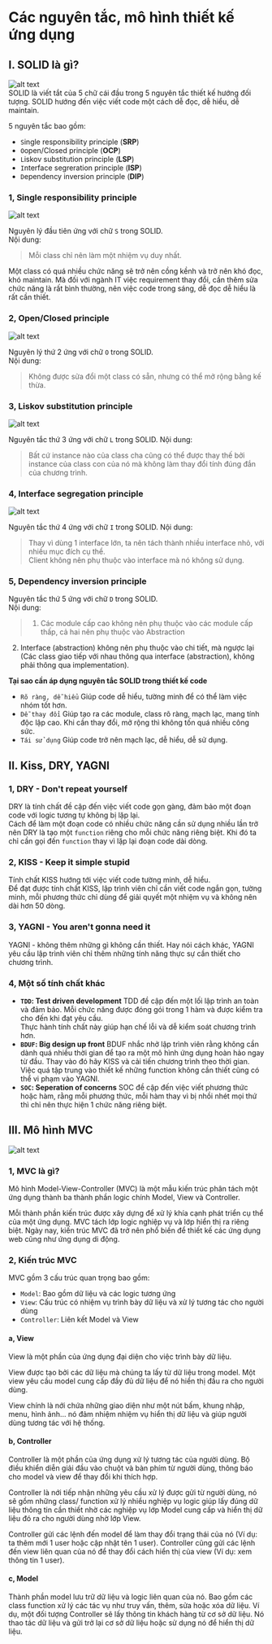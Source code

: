 # Các nguyên tắc, mô hình thiết kế ứng dụng

## I. SOLID là gì?
![alt text](image-5.png)  
SOLID là viết tắt của 5 chữ cái đầu trong 5 nguyên tắc thiết kế hướng đối tượng. SOLID hướng đến việc viết code một cách dễ đọc, dễ hiểu, dễ maintain.

5 nguyên tắc bao gồm:
+ `S`ingle responsibility principle (**SRP**)
+ `O`open/Closed principle (**OCP**)
+ `L`iskov substitution principle (**LSP**)
+ `I`nterface segreration principle (**ISP**)
+ `D`ependency inversion principle (**DIP**)

### 1, Single responsibility principle
![alt text](image.png)

Nguyên lý đầu tiên ứng với chữ `S` trong SOLID.  
Nội dung:  
>Mỗi class chỉ nên làm một nhiệm vụ duy nhất.

Một class có quá nhiều chức năng sẽ trở nên cồng kềnh và trở nên khó đọc, khó maintain. Mà đối với ngành IT việc requirement thay đổi, cần thêm sửa chức năng là rất bình thường, nên việc code trong sáng, dễ đọc dễ hiểu là rất cần thiết.

<!--Thêm ví dụ-->

### 2, Open/Closed principle
![alt text](image-1.png)

Nguyên lý thứ 2 ứng với chữ `O` trong SOLID.  
Nội dung:  
>Không được sửa đổi một class có sẵn, nhưng có thể mở rộng bằng kế thừa.

<!--Thêm ví dụ-->

### 3, Liskov substitution principle
![alt text](image-2.png)  

Nguyên tắc thứ 3 ứng với chữ `L` trong SOLID.
Nội dung:  
>Bất cứ instance nào của class cha cũng có thể được thay thế bởi instance của class con của nó mà không làm thay đổi tính đúng đắn của chương trình.

### 4, Interface segregation principle
![alt text](image-3.png)

Nguyên tắc thứ 4 ứng với chữ `I` trong SOLID.
Nội dung:  
>Thay vì dùng 1 interface lớn, ta nên tách thành nhiều interface nhỏ, với nhiều mục đích cụ thể.  
Client không nên phụ thuộc vào interface mà nó không sử dụng.

### 5, Dependency inversion principle

Nguyên tắc thứ 5 ứng với chữ `D` trong SOLID.  
Nội dung:  
>1. Các module cấp cao không nên phụ thuộc vào các module cấp thấp, cả hai nên phụ thuộc vào Abstraction  
2. Interface (abstraction) không nên phụ thuộc vào chi tiết, mà ngược lại (Các class giao tiếp với nhau thông qua interface (abstraction), không phải thông qua implementation).

**Tại sao cần áp dụng nguyên tắc SOLID trong thiết kế code**  
+ `Rõ ràng, dễ hiểu`
  Giúp code dễ hiểu, tường minh để có thể làm việc nhóm tốt hơn.
+ `Dễ thay đổi`
  Giúp tạo ra các module, class rõ ràng, mạch lạc, mang tính độc lập cao. Khi cần thay đổi, mở rộng thì không tốn quá nhiều công sức.
+ `Tái sử dụng`
  Giúp code trở nên mạch lạc, dễ hiểu, dễ sử dụng.

## II. Kiss, DRY, YAGNI
### 1, DRY - Don't repeat yourself
DRY là tính chất đề cập đến việc viết code gọn gàng, đảm bảo một đoạn code với logic tương tự không bị lặp lại.  
Cách để làm một đoạn code có nhiều chức năng cần sử dụng nhiều lần trở nên DRY là tạo một `function` riêng cho mỗi chức năng riêng biệt. Khi đó ta chỉ cần gọi đến `function` thay vì lặp lại đoạn code dài dòng.

<!--Thêm ví dụ-->

### 2, KISS - Keep it simple stupid
Tính chất KISS hướng tới việc viết code tường minh, dễ hiểu.  
Để đạt được tính chất KISS, lập trình viên chỉ cần viết code ngắn gọn, tường minh, mỗi phương thức chỉ dùng để giải quyết một nhiệm vụ và không nên dài hơn 50 dòng.

<!--Thêm ví dụ-->

### 3, YAGNI - You aren't gonna need it
YAGNI - không thêm những gì không cần thiết. Hay nói cách khác, YAGNI yêu cầu lập trình viên chỉ thêm những tính năng thực sự cần thiết cho chương trình.  

<!--Thêm ví dụ-->

### 4, Một số tính chất khác
+ **`TDD`: Test driven development**
  TDD đề cập đến một lối lập trình an toàn và đảm bảo. Mỗi chức năng được đóng gói trong 1 hàm và được kiểm tra cho đến khi đạt yêu cầu.  
  Thực hành tính chất này giúp hạn chế lỗi và dễ kiểm soát chương trình hơn.
+ **`BDUF`: Big design up front**
  BDUF nhắc nhở lập trình viên rằng không cần dành quá nhiều thời gian để tạo ra một mô hình ứng dụng hoàn hảo ngay từ đầu. Thay vào đó hãy KISS và cải tiến chương trình theo thời gian.  
  Việc quá tập trung vào thiết kế những function không cần thiết cũng có thể vi phạm vào YAGNI.
+ **`SOC`: Seperation of concerns**
  SOC đề cập đến việc viết phương thức hoặc hàm, rằng mỗi phương thức, mỗi hàm thay vì bị nhồi nhét mọi thứ thì chỉ nên thực hiện 1 chức năng riêng biệt.

## III. Mô hình MVC
![alt text](image-4.png)  

### 1, MVC là gì?
Mô hình Model-View-Controller (MVC) là một mẫu kiến ​​trúc phân tách một ứng dụng thành ba thành phần logic chính Model, View và Controller.

Mỗi thành phần kiến ​​trúc được xây dựng để xử lý khía cạnh phát triển cụ thể của một ứng dụng. MVC tách lớp logic nghiệp vụ và lớp hiển thị ra riêng biệt. Ngày nay, kiến ​​trúc MVC đã trở nên phổ biến để thiết kế các ứng dụng web cũng như ứng dụng di động.

### 2, Kiến trúc MVC
MVC gồm 3 cấu trúc quan trọng bao gồm:
+ `Model`: Bao gồm dữ liệu và các logic tương ứng
+ `View`: Cấu trúc có nhiệm vụ trình bày dữ liệu và xử lý tương tác cho người dùng
+ `Controller`: Liên kết Model và View

#### a, View
View là một phần của ứng dụng đại diện cho việc trình bày dữ liệu.

View được tạo bởi các dữ liệu mà chúng ta lấy từ dữ liệu trong model. Một view yêu cầu model cung cấp đầy đủ dữ liệu để nó hiển thị đầu ra cho người dùng.

View chính là nới chứa những giao diện như một nút bấm, khung nhập, menu, hình ảnh… nó đảm nhiệm nhiệm vụ hiển thị dữ liệu và giúp người dùng tương tác với hệ thống.

#### b, Controller
Controller là một phần của ứng dụng xử lý tương tác của người dùng. Bộ điều khiển diễn giải đầu vào chuột và bàn phím từ người dùng, thông báo cho model và view để thay đổi khi thích hợp.

Controller là nới tiếp nhận những yêu cầu xử lý được gửi từ người dùng, nó sẽ gồm những class/ function xử lý nhiều nghiệp vụ logic giúp lấy đúng dữ liệu thông tin cần thiết nhờ các nghiệp vụ lớp Model cung cấp và hiển thị dữ liệu đó ra cho người dùng nhờ lớp View.

Controller gửi các lệnh đến model để làm thay đổi trạng thái của nó (Ví dụ: ta thêm mới 1 user hoặc cập nhật tên 1 user). Controller cũng gửi các lệnh đến view liên quan của nó để thay đổi cách hiển thị của view (Ví dụ: xem thông tin 1 user).

#### c, Model
Thành phần model lưu trữ dữ liệu và logic liên quan của nó. Bao gồm các class function xử lý các tác vụ như truy vấn, thêm, sửa hoặc xóa dữ liệu. Ví dụ, một đối tượng Controller sẽ lấy thông tin khách hàng từ cơ sở dữ liệu. Nó thao tác dữ liệu và gửi trở lại cơ sở dữ liệu hoặc sử dụng nó để hiển thị dữ liệu.
